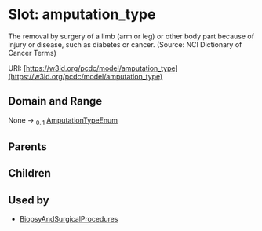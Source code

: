 
# Slot: amputation_type


The removal by surgery of a limb (arm or leg) or other body part because of injury or disease, such as diabetes or cancer. (Source: NCI Dictionary of Cancer Terms)

URI: [https://w3id.org/pcdc/model/amputation_type](https://w3id.org/pcdc/model/amputation_type)


## Domain and Range

None &#8594;  <sub>0..1</sub> [AmputationTypeEnum](AmputationTypeEnum.md)

## Parents


## Children


## Used by

 * [BiopsyAndSurgicalProcedures](BiopsyAndSurgicalProcedures.md)
